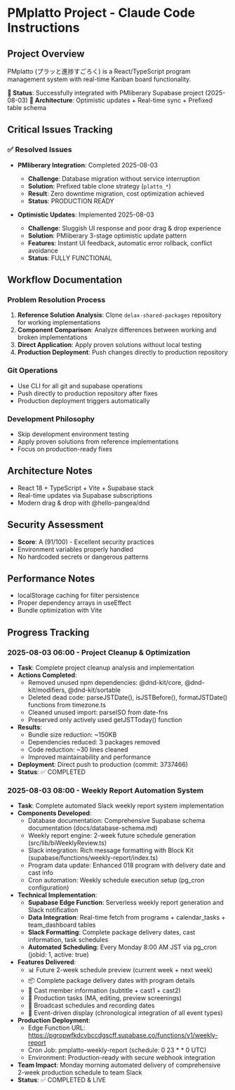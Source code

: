 # PMplatto Project - Claude Code Instructions

## Project Overview
PMplatto (プラッと進捗すごろく) is a React/TypeScript program management system with real-time Kanban board functionality.

**🔄 Status**: Successfully integrated with PMliberary Supabase project (2025-08-03)
**🎯 Architecture**: Optimistic updates + Real-time sync + Prefixed table schema

## Critical Issues Tracking

### ✅ Resolved Issues
- **PMliberary Integration**: Completed 2025-08-03  
  - **Challenge**: Database migration without service interruption
  - **Solution**: Prefixed table clone strategy (`platto_*`)
  - **Result**: Zero downtime migration, cost optimization achieved
  - **Status**: PRODUCTION READY

- **Optimistic Updates**: Implemented 2025-08-03
  - **Challenge**: Sluggish UI response and poor drag & drop experience  
  - **Solution**: PMliberary 3-stage optimistic update pattern
  - **Features**: Instant UI feedback, automatic error rollback, conflict avoidance
  - **Status**: FULLY FUNCTIONAL

## Workflow Documentation

### Problem Resolution Process
1. **Reference Solution Analysis**: Clone `delax-shared-packages` repository for working implementations
2. **Component Comparison**: Analyze differences between working and broken implementations
3. **Direct Application**: Apply proven solutions without local testing
4. **Production Deployment**: Push changes directly to production repository

### Git Operations
- Use CLI for all git and supabase operations
- Push directly to production repository after fixes
- Production deployment triggers automatically

### Development Philosophy
- Skip development environment testing
- Apply proven solutions from reference implementations
- Focus on production-ready fixes

## Architecture Notes
- React 18 + TypeScript + Vite + Supabase stack
- Real-time updates via Supabase subscriptions
- Modern drag & drop with @hello-pangea/dnd

## Security Assessment
- **Score**: A (91/100) - Excellent security practices
- Environment variables properly handled
- No hardcoded secrets or dangerous patterns

## Performance Notes  
- localStorage caching for filter persistence
- Proper dependency arrays in useEffect
- Bundle optimization with Vite

## Progress Tracking

### 2025-08-03 06:00 - Project Cleanup & Optimization
- **Task**: Complete project cleanup analysis and implementation
- **Actions Completed**:
  - Removed unused npm dependencies: @dnd-kit/core, @dnd-kit/modifiers, @dnd-kit/sortable
  - Deleted dead code: parseJSTDate(), isJSTBefore(), formatJSTDate() functions from timezone.ts
  - Cleaned unused import: parseISO from date-fns
  - Preserved only actively used getJSTToday() function
- **Results**:
  - Bundle size reduction: ~150KB
  - Dependencies reduced: 3 packages removed
  - Code reduction: ~30 lines cleaned
  - Improved maintainability and performance
- **Deployment**: Direct push to production (commit: 3737466)
- **Status**: ✅ COMPLETED

### 2025-08-03 08:00 - Weekly Report Automation System
- **Task**: Complete automated Slack weekly report system implementation
- **Components Developed**:
  - Database documentation: Comprehensive Supabase schema documentation (docs/database-schema.md)
  - Weekly report engine: 2-week future schedule generation (src/lib/biWeeklyReview.ts)
  - Slack integration: Rich message formatting with Block Kit (supabase/functions/weekly-report/index.ts)
  - Program data update: Enhanced 018 program with delivery date and cast info
  - Cron automation: Weekly schedule execution setup (pg_cron configuration)
- **Technical Implementation**:
  - **Supabase Edge Function**: Serverless weekly report generation and Slack notification
  - **Data Integration**: Real-time fetch from programs + calendar_tasks + team_dashboard tables
  - **Slack Formatting**: Complete package delivery dates, cast information, task schedules
  - **Automated Scheduling**: Every Monday 8:00 AM JST via pg_cron (jobid: 1, active: true)
- **Features Delivered**:
  - 📊 Future 2-week schedule preview (current week + next week)
  - 📦 Complete package delivery dates with program details
  - 👥 Cast member information (subtitle + cast1 + cast2)
  - 📝 Production tasks (MA, editing, preview screenings)
  - 📢 Broadcast schedules and recording dates
  - 🔄 Event-driven display (chronological integration of all event types)
- **Production Deployment**:
  - Edge Function URL: https://pgropwfkdcvbccdgscff.supabase.co/functions/v1/weekly-report
  - Cron Job: pmplatto-weekly-report (schedule: 0 23 * * 0 UTC)
  - Environment: Production-ready with secure webhook integration
- **Team Impact**: Monday morning automated delivery of comprehensive 2-week production schedule to team Slack
- **Status**: ✅ COMPLETED & LIVE